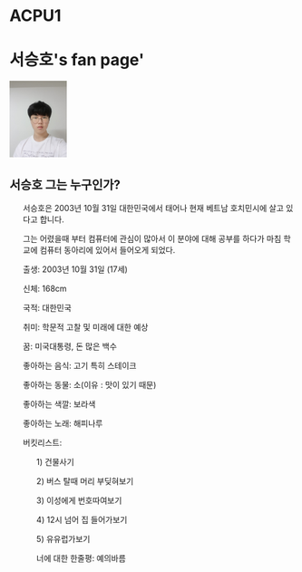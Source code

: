# ACPU1
<html>

<head>

</head>

<body>



  <h1>서승호's fan page'</h1>

  <img src="KakaoTalk_20190504_002004928.jpg" width="20%">

  <h2>서승호 그는 누구인가?</h2>

<ol>서승호은 2003년 10월 31일 대한민국에서 태어나 현재 베트남 호치민시에 살고 있다고 합니다.</ol>

<ol>그는 어렸을때 부터 컴퓨터에 관심이 많아서 이 분야에 대해 공부를 하다가 마침 학교에 컴퓨터 동아리에 있어서 들어오게 되었다.</ol>

<ol>출생: 2003년 10월 31일 (17세)</ol>

<ol>신체: 168cm</ol>

<ol>국적: 대한민국</ol>

<ol>취미: 학문적 고찰 및 미래에 대한 예상</ol>

<ol>꿈: 미국대통령, 돈 많은 백수</ol>

<ol>좋아하는 음식: 고기 특히 스테이크</ol>

<ol>좋아하는 동물: 소(이유 : 맛이 있기 때문)</ol>

<ol>좋아하는 색깔: 보라색</ol>

<ol>좋아하는 노래: 해피나루</ol>

<ol>버킷리스트:

  <ol>1) 건물사기</ol>

<ol>  2) 버스 탈때 머리 부딪혀보기</ol>

<ol>  3) 이성에게 번호따여보기</ol>

<ol>  4) 12시 넘어 집 들어가보기</ol>

<ol>  5) 유유럽가보기</ol>

  </oi>

<ol> 너에 대한 한줄평: 예의바름</ol>

  </p>

</body>

</html>
